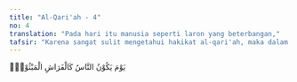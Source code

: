 ```yaml
---
title: "Al-Qari'ah - 4"
no: 4
translation: "Pada hari itu manusia seperti laron yang beterbangan,"
tafsir: "Karena sangat sulit mengetahui hakikat al-qari'ah, maka dalam ayat ini Allah menjelaskan waktu kedatangannya. Ketika itu, keadaan manusia bagaikan laron yang beterbangan di sekeliling lampu pada malam hari. Penyerupaan ini adalah untuk menggambarkan keadaan manusia yang kebingungan dan tidak menentu arah tujuannya.\n\nManusia pada hari yang dahsyat itu bertebaran di mana-mana, bingung, dan tidak tahu ke mana akan dituju, apa yang akan dikerjakan, dan untuk apa mereka dikumpulkan di sana. Kondisi ini tidak ubahnya seperti anai-anai yang tidak berketentuan arahnya. Dalam ayat lain, Allah berfirman:\n\nSeakan-akan mereka belalang yang beterbangan. (al-Qamar/54 : 7)"
---
```


يَوْمَ يَكُوْنُ النَّاسُ كَالْفَرَاشِ الْمَبْثُوْثِۙ
